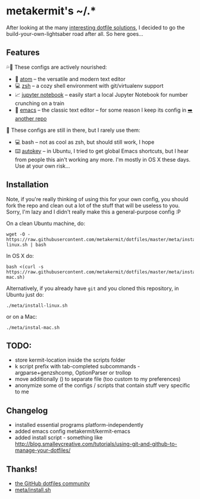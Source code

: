metakermit's ~/.*
=================

After looking at the many
[interesting dotfile solutions](http://dotfiles.github.io/),
I decided to go the build-your-own-lightsaber road after all. So here goes…

Features
--------

💦🌱 These configs are actively nourished:

- 📝 [atom](https://atom.io/) – the versatile and modern text editor
- 💻 [zsh](http://ohmyz.sh/) – a cozy shell environment with git/virtualenv support
- 📈 [jupyter notebook](https://jupyter.org/) – easily start a local Jupyter Notebook for number crunching on a train
- 📝 [emacs](https://www.gnu.org/software/emacs/) – the classic text editor – for some reason I keep its config in [➡️ another repo](https://github.com/metakermit/kermit-emacs)

📼 These configs are still in there, but I rarely use them:

- 💻 bash – not as cool as zsh, but should still work, I hope
- ⌨️ [autokey](https://askubuntu.com/questions/245746/) – in Ubuntu, I tried to
  get global Emacs shortcuts, but I hear from people this ain't working
  any more. I'm mostly in OS X these days. Use at your own risk…

Installation
------------
Note, if you're really thinking of using this for your own config, you should
fork the repo and clean out a lot of the stuff that will be useless to you.
Sorry, I'm lazy and I didn't really make this a general-purpose config :P

On a clean Ubuntu machine, do:

    wget -O - https://raw.githubusercontent.com/metakermit/dotfiles/master/meta/install-linux.sh | bash

In OS X do:

    bash <(curl -s https://raw.githubusercontent.com/metakermit/dotfiles/master/meta/install-mac.sh)

Alternatively, if you already have `git` and you cloned this repository,
in Ubuntu just do:

    ./meta/install-linux.sh

or on a Mac:

    ./meta/instal-mac.sh

TODO:
----

- store kermit-location inside the scripts folder
- k script prefix with tab-completed subcommands - argparse+genzshcomp,
  OptionParser or trollop
- move additionally () to separate file (too custom to my preferences)
- anonymize some of the configs / scripts that contain stuff very specific to me

Changelog
---------

- installed essential programs platform-independently
- added emacs config metakermit/kermit-emacs
- added install script - something like http://blog.smalleycreative.com/tutorials/using-git-and-github-to-manage-your-dotfiles/

Thanks!
-------

- [the GitHub dotfiles community](https://dotfiles.github.io/)
- [meta/install.sh](https://github.com/holman/dotfiles/blob/master/script/bootstrap)
